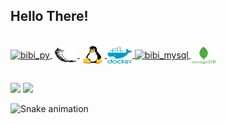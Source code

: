 <!--
-->

## Hello There! 

<div align="center">
  <a href="https://github.com/bionca22/">
</div>

<!-- <img src="https://bionca22.github.io/Gif/"> isso aqui não funciona, se quiser ajudar entre en contato pf! hehe -->

<div style="display: inline_block"><br>
  <img align="center" alt="bibi_py" height="30" width="40" src="https://cdn.jsdelivr.net/gh/devicons/devicon/icons/python/python-original.svg" />
  <img align="center" alt="bibi_flask" height="30" width="40" src="https://github.com/devicons/devicon/blob/v2.15.1/icons/flask/flask-original.svg"/>
  <img align="center" alt="bibi_linux" height="30" width="40" src="https://github.com/devicons/devicon/blob/v2.15.1/icons/linux/linux-original.svg" />
  <img align="center" alt="bibi_docker" height="30" width="40" src="https://github.com/devicons/devicon/blob/v2.15.1/icons/docker/docker-plain-wordmark.svg"/>
  <img align="center" alt="bibi_mysql" height="30" width="40" src="https://cdn.jsdelivr.net/gh/devicons/devicon/icons/mysql/mysql-original.svg" />
  <img align="center" alt="bibi_mongo" height="30" width="40" src="https://github.com/devicons/devicon/blob/v2.15.1/icons/mongodb/mongodb-plain-wordmark.svg" />
</div>

##

<div> 
 <a href = "mailto:bibicoder@gmail.com"><img src="https://img.shields.io/badge/-Gmail-%23333?style=for-the-badge&logo=gmail&logoColor=white" target="_blank"></a>
  <a href="https://www.linkedin.com/in/bianca-c-lopes/" target="_blank"><img src="https://img.shields.io/badge/-LinkedIn-%230077B5?style=for-the-badge&logo=linkedin&logoColor=white" target="_blank"></a> 
 
  ![Snake animation](https://github.com/ubiratan-motta/ubiratan-motta/blob/output/github-contribution-grid-snake.svg)
 
</div>
